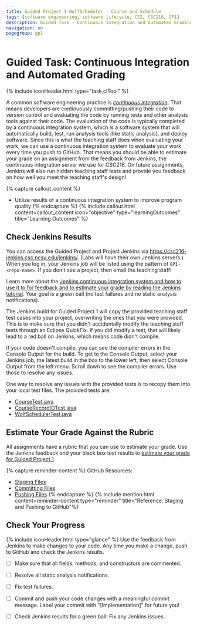 ```yaml
---
title: Guided Project 1 WolfScheduler - Course and Schedule
tags: [software engineering, software lifecycle, CS2, CSC216, GP1]
description: Guided Task - Continuous Integration and Automated Grading
navigation: on
pagegroup: gp1
---
```


# Guided Task: Continuous Integration and Automated Grading
{% include iconHeader.html type="task,ciTool" %}

A common software engineering practice is [*continuous integration*](https://pages.github.ncsu.edu/engr-csc-software-development/practices-tools/overview/#continuous-integration). That means developers are continuously committing/pushing their code to version control and evaluating the code by running tests and other analysis tools against their code. The evaluation of the code is typically completed by a continuous integration system, which is a software system that will automatically build, test, run analysis tools (like static analysis), and deploy software. Since this is what the teaching staff does when evaluating your work, we can use a continuous integration system to evaluate your work every time you push to GitHub. That means you should be able to estimate your grade on an assignment from the feedback from Jenkins, the continuous integration server we use for CSC216. On future assignments, Jenkins will also run hidden teaching staff tests and provide you feedback on how well you meet the teaching staff's design!

{% capture callout_content %}
  * Utilize results of a continuous integration system to improve program quality
{% endcapture %}
{% include callout.html content=callout_content icon="objective" type="learningOutcomes" title="Learning Outcomes" %}

 
## Check Jenkins Results
You can access the Guided Project and Project Jenkins via https://csc216-jenkins.csc.ncsu.edu/jenkins/. (Labs will have their own Jenkins servers.)  When you log in, your Jenkins job will be listed using the pattern of `GP1-<repo-name>`. If you don't see a project, then email the teaching staff!

Learn more about the [Jenkins continuous integration system and how to use it to for feedback and to estimate your grade by reading the Jenkins tutorial](https://pages.github.ncsu.edu/engr-csc-software-development/practices-tools/jenkins/). Your goal is a green ball (no test failures and no static analysis notifications).  

The Jenkins build for Guided Project 1 will copy the provided teaching staff test cases into your project, overwriting the ones that you were provided. This is to make sure that you didn't accidentally modify the teaching staff tests through an Eclipse QuickFix. If you did modify a test, that will likely lead to a red ball on Jenkins, which means code didn't compile. 

If your code doesn't compile, you can see the compiler errors in the Console Output for the build.  To get to the Console Output, select your Jenkins job, the latest build in the box to the lower left, then select Console Output from the left menu.  Scroll down to see the compiler errors.  Use those to resolve any issues.

One way to resolve any issues with the provided tests is to recopy them into your local test files.  The provided tests are:

  * [CourseTest.java](files/CourseTest.java)
  * [CourseRecordIOTest.java](files/CourseRecordIOTest.java)
  * [WolfSchedulerTest.java](files/WolfSchedulerTest.java)

 
## Estimate Your Grade Against the Rubric
All assignments have a rubric that you can use to estimate your grade.  Use the Jenkins feedback and your black box test results to [estimate your grade for Guided Project 1](../wolf-scheduler/ws-rubric).  


 
{% capture reminder-content %} 
GitHub Resources:

  * [Staging Files](https://pages.github.ncsu.edu/engr-csc-software-development/practices-tools/git/git-staging)
  * [Committing Files](https://pages.github.ncsu.edu/engr-csc-software-development/practices-tools/git/git-commit)
  * [Pushing Files](https://pages.github.ncsu.edu/engr-csc-software-development/practices-tools/git/git-push)
{% endcapture %} {% include mention.html content=reminder-content type="reminder" title="Reference: Staging and Pushing to GitHub"%} 
## Check Your Progress
{% include iconHeader.html type="glance" %}
Use the feedback from Jenkins to make changes to your code.  Any time you make a change, push to GitHub and check the Jenkins results.

  - [ ] Make sure that all fields, methods, and constructors are commented.
  - [ ] Resolve all static analysis notifications.
  - [ ] Fix test failures.
  - [ ] Commit and push your code changes with a meaningful commit message.  Label your commit with "[Implementation]" for future you!
  - [ ] Check Jenkins results for a green ball!  Fix any Jenkins issues.
    
